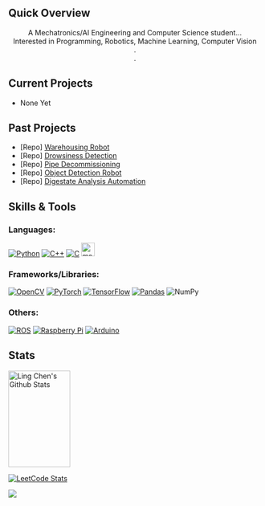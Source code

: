 <!---
<a href="https://github.com/LingC2001" target="_blank" rel="noreferrer"> <img src="https://www.huntingtonsociety.ca/wp-content/uploads/2013/11/Stary-Night-Sky-1026x320.jpg" width=100%/> </a>
--->
## Quick Overview
<p align="center">
  A Mechatronics/AI Engineering and Computer Science student... <br>
  Interested in Programming, Robotics, Machine Learning, Computer Vision<br>
  .<br>
  .<br>
</p>

## Current Projects
- None Yet

## Past Projects
- [Repo] [Warehousing Robot](https://github.com/jjah0001/ECE4191G11)
- [Repo] [Drowsiness Detection](https://github.com/LingC2001/Drowsiness-Detection-FYP)
- [Repo] [Pipe Decommissioning](https://github.com/LingC2001/pipeline-decommissioning)
- [Repo] [Object Detection Robot](https://github.com/LingC2001/Object-Detection-Robot)
- [Repo] [Digestate Analysis Automation](https://github.com/LingC2001/Digestate-Analysis-Automation) 


## Skills & Tools
<h3 align="left">Languages:</h3>

[![Python](https://img.shields.io/badge/python-3670A0?style=for-the-badge&logo=python&logoColor=ffdd54)](https://www.python.org/)
[![C++](https://img.shields.io/badge/c++-%2300599C.svg?style=for-the-badge&logo=c%2B%2B&logoColor=white)](https://cplusplus.com/doc/tutorial/)
[![C](https://img.shields.io/badge/c-%2300599C.svg?style=for-the-badge&logo=c&logoColor=white)](https://cplusplus.com/doc/tutorial/)
<a href="https://au.mathworks.com/products/matlab.html"><img src="https://i.imgur.com/B06B0XM.jpeg" alt="matlab" height="27"/></a>

<h3 align="left">Frameworks/Libraries:</h3>

[![OpenCV](https://img.shields.io/badge/opencv-%23white.svg?style=for-the-badge&logo=opencv&logoColor=white)](https://opencv.org/)
[![PyTorch](https://img.shields.io/badge/PyTorch-%23EE4C2C.svg?style=for-the-badge&logo=PyTorch&logoColor=white)](https://pytorch.org/)
[![TensorFlow](https://img.shields.io/badge/TensorFlow-%23FF6F00.svg?style=for-the-badge&logo=TensorFlow&logoColor=white)](https://www.tensorflow.org/)
[![Pandas](https://img.shields.io/badge/pandas-%23150458.svg?style=for-the-badge&logo=pandas&logoColor=white)](https://pandas.pydata.org/)
![NumPy](https://img.shields.io/badge/numpy-%23013243.svg?style=for-the-badge&logo=numpy&logoColor=white)

<h3 align="left">Others:</h3>

[![ROS](https://img.shields.io/badge/ros-%230A0FF9.svg?style=for-the-badge&logo=ros&logoColor=white)](https://www.ros.org/)
[![Raspberry Pi](https://img.shields.io/badge/-RaspberryPi-C51A4A?style=for-the-badge&logo=Raspberry-Pi)](https://www.raspberrypi.com/)
[![Arduino](https://img.shields.io/badge/-Arduino-00979D?style=for-the-badge&logo=Arduino&logoColor=white)](https://www.arduino.cc/)


<!---
<h3 align="left">Connect with me:</h3>

[![Gmail](https://img.shields.io/badge/Gmail-D14836?style=for-the-badge&logo=gmail&logoColor=white)](mailto:LingC2001@gmail.com)
[![Linkedin](https://img.shields.io/badge/linkedin-%230077B5.svg?style=for-the-badge&logo=linkedin&logoColor=white)](https://linkedin.com/in/ling-chen-b7a7971a4)
--->

## Stats
<a> 
  <a href="https://github.com/lingc2001"><img alt="Ling Chen's Github Stats" src="https://denvercoder1-github-readme-stats.vercel.app/api?username=lingc2001&show_icons=true&count_private=true&theme=react&border_color=7F3FBF&bg_color=0D1117&title_color=F85D7F&icon_color=F8D866" height="192px" width="49.5%"/></a>
  
  <!--- 
  <a href="https://github.com/lingc2001"><img alt="Ling Chen's Top Languages" src="https://denvercoder1-github-readme-stats.vercel.app/api/top-langs/?username=lingc2001&langs_count=8&layout=compact&theme=react&border_color=7F3FBF&bg_color=0D1117&title_color=F85D7F&icon_color=F8D866" height="192px" width="49.5%"/></a>
  --->
  [![LeetCode Stats](https://leetcard.jacoblin.cool/LingC2001?theme=dark&ext=heatmap&hide=ranking&width=400&height=200)](https://leetcode.com/LingC2001/)
  <br/>
</a>

<!--- 
<p align="center">
  <a href="https://github.com/lingc2001">
    <img src="https://github-profile-summary-cards.vercel.app/api/cards/profile-details?username=lingc2001&theme=radical" alt="Ling Chen's GitHub Contribution"/>
  </a>
</p>
--->

![](https://komarev.com/ghpvc/?username=lingc2001&color=blueviolet&style=for-the-badge)




